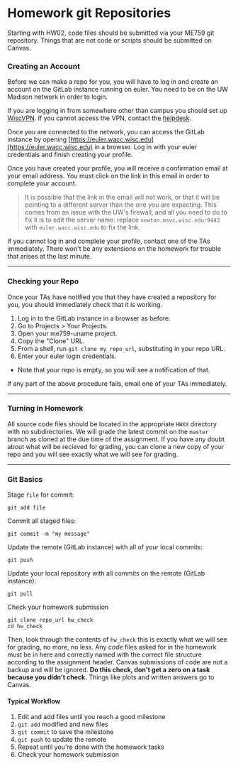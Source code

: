 # Homework git Repositories
Starting with HW02, code files should be submitted via your ME759 git repository. Things that are not code or scripts should be submitted on Canvas.

### Creating an Account
Before we can make a repo for you, you will have to log in and create an account on the GitLab instance running on euler. You need to be on the UW Madison network in order to login.

If you are logging in from somewhere other than campus you should set up [WiscVPN](https://kb.wisc.edu/helpdesk/page.php?id=68164). If you cannot access the VPN, contact the [helpdesk](https://it.wisc.edu/services/help-desk/).

Once you are connected to the network, you can access the GitLab instance by opening [https://euler.wacc.wisc.edu](https://euler.wacc.wisc.edu) in a browser. Log in with your euler credentials and finish creating your profile.

Once you have created your profile, you will receive a confirmation email at your email address. You must click on the link in this email in order to complete your account.

> It is possible that the link in the email will not work, or that it will be pointing to a different server than the one you are expecting. This comes from an issue with the UW's firewall, and all you need to do to fix it is to edit the server name: replace `newton.msvc.wisc.edu:9443` with `euler.wacc.wisc.edu` to fix the link.

If you cannot log in and complete your profile, contact one of the TAs immediately. There won't be any extensions on the homework for trouble that arises at the last minute.

---

### Checking your Repo
Once your TAs have notified you that they have created a repository for you, you should immediately check that it is working.
1. Log in to the GitLab instance in a browser as before.
1. Go to Projects > Your Projects.
1. Open your me759-uname project.
1. Copy the "Clone" URL.
1. From a shell, run `git clone my_repo_url`, substituting in your repo URL.
1. Enter your euler login credentials.
  * Note that your repo is empty, so you will see a notification of that.

If any part of the above procedure fails, email one of your TAs immediately.

---

### Turning in Homework
All source code files should be located in the appropriate `HWXX` directory with no subdirectories. We will grade the latest commit on the `master` branch as cloned at the due time of the assignment. If you have any doubt about what will be recieved for grading, you can clone a new copy of your repo and you will see exactly what we will see for grading.

---

### Git Basics

Stage `file` for commit:
```
git add file
```

Commit all staged files:
```
git commit -m "my message"
```

Update the remote (GitLab instance) with all of your local commits:
```
git push
```

Update your local repository with all commits on the remote (GitLab instance):
```
git pull
```

Check your homework submission
```
git clone repo_url hw_check
cd hw_check
```
Then, look through the contents of `hw_check` this is exactly what we will see for grading, no more, no less. Any *code* files asked for in the homework must be in here and correctly named with the correct file structure according to the assignment header. Canvas submissions of code are not a backup and will be ignored. **Do this check, don't get a zero on a task because you didn't check.** Things like plots and written answers go to Canvas.


#### Typical Workflow
1. Edit and add files until you reach a good milestone
1. `git add` modified and new files
1. `git commit` to save the milestone
1. `git push` to update the remote
1. Repeat until you're done with the homework tasks
1. Check your homework submission